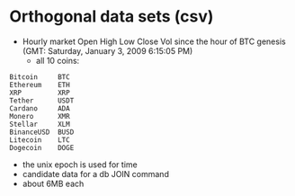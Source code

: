 # Orthogonal data sets (csv)
* Hourly market Open High Low Close Vol since the hour of BTC genesis (GMT: Saturday, January 3, 2009 6:15:05 PM)
  * all 10 coins: 
```
Bitcoin     BTC
Ethereum    ETH
XRP         XRP
Tether      USDT
Cardano     ADA
Monero      XMR
Stellar     XLM
BinanceUSD  BUSD
Litecoin    LTC
Dogecoin    DOGE
```
* the unix epoch is used for time
* candidate data for a db JOIN command
* about 6MB each
